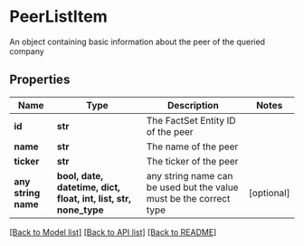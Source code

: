 # PeerListItem

An object containing basic information about the peer of the queried company

## Properties
Name | Type | Description | Notes
------------ | ------------- | ------------- | -------------
**id** | **str** | The FactSet Entity ID of the peer | 
**name** | **str** | The name of the peer | 
**ticker** | **str** | The ticker of the peer | 
**any string name** | **bool, date, datetime, dict, float, int, list, str, none_type** | any string name can be used but the value must be the correct type | [optional]

[[Back to Model list]](../README.md#documentation-for-models) [[Back to API list]](../README.md#documentation-for-api-endpoints) [[Back to README]](../README.md)


